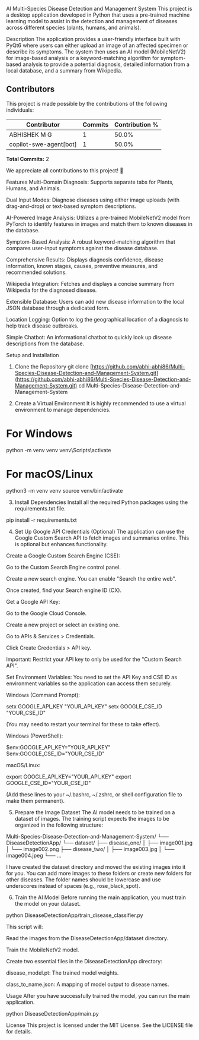 AI Multi-Species Disease Detection and Management System
This project is a desktop application developed in Python that uses a pre-trained machine learning model to assist in the detection and management of diseases across different species (plants, humans, and animals).

Description
The application provides a user-friendly interface built with PyQt6 where users can either upload an image of an affected specimen or describe its symptoms. The system then uses an AI model (MobileNetV2) for image-based analysis or a keyword-matching algorithm for symptom-based analysis to provide a potential diagnosis, detailed information from a local database, and a summary from Wikipedia.

## Contributors

This project is made possible by the contributions of the following individuals:

| Contributor | Commits | Contribution % |
|-------------|---------|----------------|
| ABHISHEK M G | 1 | 50.0% |
| copilot-swe-agent[bot] | 1 | 50.0% |

**Total Commits:** 2

We appreciate all contributions to this project! 🎉

Features
Multi-Domain Diagnosis: Supports separate tabs for Plants, Humans, and Animals.

Dual Input Modes: Diagnose diseases using either image uploads (with drag-and-drop) or text-based symptom descriptions.

AI-Powered Image Analysis: Utilizes a pre-trained MobileNetV2 model from PyTorch to identify features in images and match them to known diseases in the database.

Symptom-Based Analysis: A robust keyword-matching algorithm that compares user-input symptoms against the disease database.

Comprehensive Results: Displays diagnosis confidence, disease information, known stages, causes, preventive measures, and recommended solutions.

Wikipedia Integration: Fetches and displays a concise summary from Wikipedia for the diagnosed disease.

Extensible Database: Users can add new disease information to the local JSON database through a dedicated form.

Location Logging: Option to log the geographical location of a diagnosis to help track disease outbreaks.

Simple Chatbot: An informational chatbot to quickly look up disease descriptions from the database.

Setup and Installation
1. Clone the Repository
git clone [https://github.com/abhi-abhi86/Multi-Species-Disease-Detection-and-Management-System.git](https://github.com/abhi-abhi86/Multi-Species-Disease-Detection-and-Management-System.git)
cd Multi-Species-Disease-Detection-and-Management-System

2. Create a Virtual Environment
It is highly recommended to use a virtual environment to manage dependencies.

# For Windows
python -m venv venv
venv\Scripts\activate

# For macOS/Linux
python3 -m venv venv
source venv/bin/activate

3. Install Dependencies
Install all the required Python packages using the requirements.txt file.

pip install -r requirements.txt

4. Set Up Google API Credentials (Optional)
The application can use the Google Custom Search API to fetch images and summaries online. This is optional but enhances functionality.

Create a Google Custom Search Engine (CSE):

Go to the Custom Search Engine control panel.

Create a new search engine. You can enable "Search the entire web".

Once created, find your Search engine ID (CX).

Get a Google API Key:

Go to the Google Cloud Console.

Create a new project or select an existing one.

Go to APIs & Services > Credentials.

Click Create Credentials > API key.

Important: Restrict your API key to only be used for the "Custom Search API".

Set Environment Variables:
You need to set the API Key and CSE ID as environment variables so the application can access them securely.

Windows (Command Prompt):

setx GOOGLE_API_KEY "YOUR_API_KEY"
setx GOOGLE_CSE_ID "YOUR_CSE_ID"

(You may need to restart your terminal for these to take effect).

Windows (PowerShell):

$env:GOOGLE_API_KEY="YOUR_API_KEY"
$env:GOOGLE_CSE_ID="YOUR_CSE_ID"

macOS/Linux:

export GOOGLE_API_KEY="YOUR_API_KEY"
export GOOGLE_CSE_ID="YOUR_CSE_ID"

(Add these lines to your ~/.bashrc, ~/.zshrc, or shell configuration file to make them permanent).

5. Prepare the Image Dataset
The AI model needs to be trained on a dataset of images. The training script expects the images to be organized in the following structure:

Multi-Species-Disease-Detection-and-Management-System/
└── DiseaseDetectionApp/
    └── dataset/
        ├── disease_one/
        │   ├── image001.jpg
        │   └── image002.png
        ├── disease_two/
        │   ├── image003.jpg
        │   └── image004.jpeg
        └── ...

I have created the dataset directory and moved the existing images into it for you. You can add more images to these folders or create new folders for other diseases. The folder names should be lowercase and use underscores instead of spaces (e.g., rose_black_spot).

6. Train the AI Model
Before running the main application, you must train the model on your dataset.

python DiseaseDetectionApp/train_disease_classifier.py

This script will:

Read the images from the DiseaseDetectionApp/dataset directory.

Train the MobileNetV2 model.

Create two essential files in the DiseaseDetectionApp directory:

disease_model.pt: The trained model weights.

class_to_name.json: A mapping of model output to disease names.

Usage
After you have successfully trained the model, you can run the main application.

python DiseaseDetectionApp/main.py

License
This project is licensed under the MIT License. See the LICENSE file for details.
